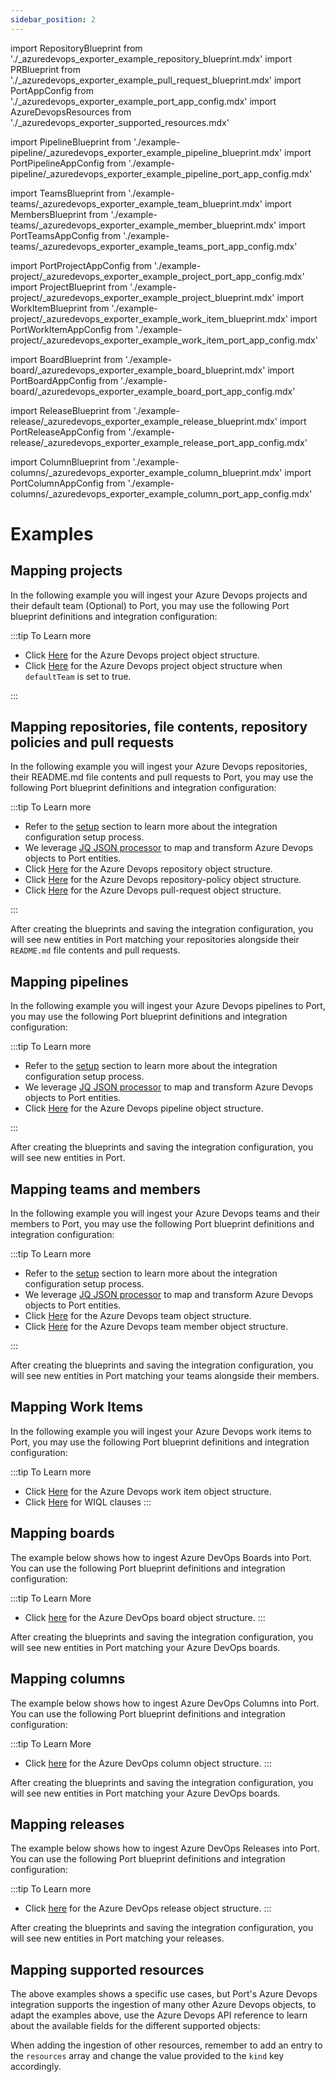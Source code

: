 ```yaml
---
sidebar_position: 2
---
```


import RepositoryBlueprint from './\_azuredevops_exporter_example_repository_blueprint.mdx'
import PRBlueprint from './\_azuredevops_exporter_example_pull_request_blueprint.mdx'
import PortAppConfig from './\_azuredevops_exporter_example_port_app_config.mdx'
import AzureDevopsResources from './\_azuredevops_exporter_supported_resources.mdx'

import PipelineBlueprint from './example-pipeline/\_azuredevops_exporter_example_pipeline_blueprint.mdx'
import PortPipelineAppConfig from './example-pipeline/\_azuredevops_exporter_example_pipeline_port_app_config.mdx'

import TeamsBlueprint from './example-teams/\_azuredevops_exporter_example_team_blueprint.mdx'
import MembersBlueprint from './example-teams/\_azuredevops_exporter_example_member_blueprint.mdx'
import PortTeamsAppConfig from './example-teams/\_azuredevops_exporter_example_teams_port_app_config.mdx'

import PortProjectAppConfig from './example-project/\_azuredevops_exporter_example_project_port_app_config.mdx'
import ProjectBlueprint from './example-project/\_azuredevops_exporter_example_project_blueprint.mdx'
import WorkItemBlueprint from './example-project/\_azuredevops_exporter_example_work_item_blueprint.mdx'
import PortWorkItemAppConfig from './example-project/\_azuredevops_exporter_example_work_item_port_app_config.mdx'

import BoardBlueprint from './example-board/\_azuredevops_exporter_example_board_blueprint.mdx'
import PortBoardAppConfig from './example-board/\_azuredevops_exporter_example_board_port_app_config.mdx'

import ReleaseBlueprint from './example-release/\_azuredevops_exporter_example_release_blueprint.mdx'
import PortReleaseAppConfig from './example-release/\_azuredevops_exporter_example_release_port_app_config.mdx'

import ColumnBlueprint from './example-columns/\_azuredevops_exporter_example_column_blueprint.mdx'
import PortColumnAppConfig from './example-columns/\_azuredevops_exporter_example_column_port_app_config.mdx'


# Examples

## Mapping projects

In the following example you will ingest your Azure Devops projects and their default team (Optional) to Port, you may use the following Port blueprint definitions and integration configuration:

<ProjectBlueprint/>

<PortProjectAppConfig/>

:::tip To Learn more

- Click [Here](https://learn.microsoft.com/en-us/rest/api/azure/devops/core/projects/list?view=azure-devops-rest-7.2&tabs=HTTP#teamprojectreference) for the Azure Devops project object structure.
- Click [Here](https://learn.microsoft.com/en-us/rest/api/azure/devops/core/projects/get?view=azure-devops-rest-7.2#teamproject) for the Azure Devops project object structure when `defaultTeam` is set to true.

:::

## Mapping repositories, file contents, repository policies and pull requests

In the following example you will ingest your Azure Devops repositories, their README.md file contents and pull requests to Port, you may use the following Port blueprint definitions and integration configuration:

<ProjectBlueprint/>

<RepositoryBlueprint/>

<PRBlueprint/>

<PortAppConfig/>

:::tip To Learn more

- Refer to the [setup](azure-devops.md#setup) section to learn more about the integration configuration setup process.
- We leverage [JQ JSON processor](https://stedolan.github.io/jq/manual/) to map and transform Azure Devops objects to Port entities.
- Click [Here](https://learn.microsoft.com/en-us/rest/api/azure/devops/git/repositories/list?view=azure-devops-rest-7.2&tabs=HTTP#gitrepository) for the Azure Devops repository object structure.
- Click [Here](https://learn.microsoft.com/en-us/rest/api/azure/devops/git/policy-configurations/get?view=azure-devops-rest-7.1#policyconfiguration) for the Azure Devops repository-policy object structure.
- Click [Here](https://learn.microsoft.com/en-us/rest/api/azure/devops/git/pull-requests/get-pull-requests?view=azure-devops-rest-7.1&tabs=HTTP#gitpullrequest) for the Azure Devops pull-request object structure.

:::

After creating the blueprints and saving the integration configuration, you will see new entities in Port matching your repositories alongside their `README.md` file contents and pull requests.

## Mapping pipelines

In the following example you will ingest your Azure Devops pipelines to Port, you may use the following Port blueprint definitions and integration configuration:

<ProjectBlueprint/>

<PipelineBlueprint/>

<PortPipelineAppConfig/>

:::tip To Learn more

- Refer to the [setup](azure-devops.md#setup) section to learn more about the integration configuration setup process.
- We leverage [JQ JSON processor](https://stedolan.github.io/jq/manual/) to map and transform Azure Devops objects to Port entities.
- Click [Here](https://learn.microsoft.com/en-us/rest/api/azure/devops/pipelines/pipelines/list?view=azure-devops-rest-7.2#pipeline) for the Azure Devops pipeline object structure.

:::

After creating the blueprints and saving the integration configuration, you will see new entities in Port.


## Mapping teams and members

In the following example you will ingest your Azure Devops teams and their members to Port, you may use the following Port blueprint definitions and integration configuration:

<ProjectBlueprint/>

<RepositoryBlueprint/>

<TeamsBlueprint/>

<MembersBlueprint/>

<PortTeamsAppConfig/>

:::tip To Learn more
- Refer to the [setup](azure-devops.md#setup) section to learn more about the integration configuration setup process.
- We leverage [JQ JSON processor](https://stedolan.github.io/jq/manual/) to map and transform Azure Devops objects to Port entities.
- Click [Here](https://learn.microsoft.com/en-us/rest/api/azure/devops/core/teams/get%20all%20teams?view=azure-devops-rest-7.1#team) for the Azure Devops team object structure.
- Click [Here](https://learn.microsoft.com/en-us/rest/api/azure/devops/core/teams/get-team-members-with-extended-properties?view=azure-devops-rest-7.1&tabs=HTTP#teammember) for the Azure Devops team member object structure.

:::

After creating the blueprints and saving the integration configuration, you will see new entities in Port matching your teams alongside their members.

## Mapping Work Items

In the following example you will ingest your Azure Devops work items to Port, you may use the following Port blueprint definitions and integration configuration:

<WorkItemBlueprint/>

<PortWorkItemAppConfig/>

:::tip To Learn more

- Click [Here](https://learn.microsoft.com/en-us/rest/api/azure/devops/wit/work-items/list?view=azure-devops-rest-7.1&tabs=HTTP#get-list-of-work-items) for the Azure Devops work item object structure.
- Click [Here](https://learn.microsoft.com/en-us/azure/devops/boards/queries/wiql-syntax?view=azure-devops#example-clauses) for WIQL clauses
:::


## Mapping boards

The example below shows how to ingest Azure DevOps Boards into Port.  
You can use the following Port blueprint definitions and integration configuration: 


<BoardBlueprint/>

<PortBoardAppConfig/>

:::tip To Learn More
- Click [here](https://learn.microsoft.com/en-us/rest/api/azure/devops/work/boards/list?view=azure-devops-rest-7.1) for the Azure DevOps board object structure.
:::

After creating the blueprints and saving the integration configuration, you will see new entities in Port matching your Azure DevOps boards.


## Mapping columns

The example below shows how to ingest Azure DevOps Columns into Port.  
You can use the following Port blueprint definitions and integration configuration: 


<ColumnBlueprint/>

<PortColumnAppConfig/>


:::tip To Learn More
- Click [here](https://learn.microsoft.com/en-us/rest/api/azure/devops/work/columns/list?view=azure-devops-rest-7.1) for the Azure DevOps column object structure.
:::

After creating the blueprints and saving the integration configuration, you will see new entities in Port matching your Azure DevOps boards.


## Mapping releases

The example below shows how to ingest Azure DevOps Releases into Port.  
You can use the following Port blueprint definitions and integration configuration:


<ReleaseBlueprint/>

<PortReleaseAppConfig/>


:::tip To Learn more
- Click [here](https://learn.microsoft.com/en-us/rest/api/azure/devops/release/releases/list?view=azure-devops-rest-7.1&tabs=HTTP) for the Azure DevOps release object structure.
:::


After creating the blueprints and saving the integration configuration, you will see new entities in Port matching your releases.

## Mapping supported resources

The above examples shows a specific use cases, but Port's Azure Devops integration supports the ingestion of many other Azure Devops objects, to adapt the examples above, use the Azure Devops API reference to learn about the available fields for the different supported objects:

<AzureDevopsResources/>

When adding the ingestion of other resources, remember to add an entry to the `resources` array and change the value provided to the `kind` key accordingly.
